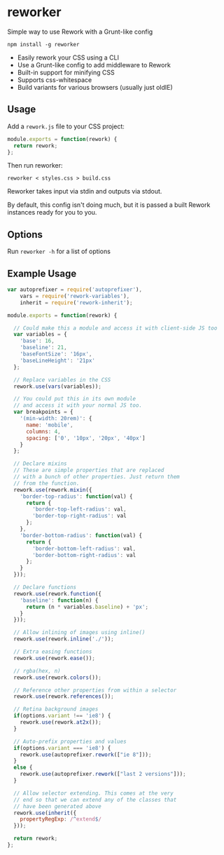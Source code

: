 reworker
========

Simple way to use Rework with a Grunt-like config

```
npm install -g reworker
```

* Easily rework your CSS using a CLI
* Use a Grunt-like config to add middleware to Rework
* Built-in support for minifying CSS
* Supports css-whitespace
* Build variants for various browsers (usually just oldIE)

## Usage

Add a `rework.js` file to your CSS project:

```js
module.exports = function(rework) {
  return rework;
};
```

Then run reworker:

```
reworker < styles.css > build.css
```

Reworker takes input via stdin and outputs via stdout. 

By default, this config isn't doing much, but it is passed a built Rework instances
ready for you to you.

## Options

Run `reworker -h` for a list of options

## Example Usage

```js
var autoprefixer = require('autoprefixer'),
    vars = require('rework-variables'),
    inherit = require('rework-inherit');

module.exports = function(rework) {

  // Could make this a module and access it with client-side JS too
  var variables = {
    'base': 16,
    'baseline': 21,
    'baseFontSize': '16px',
    'baseLineHeight': '21px'
  };

  // Replace variables in the CSS
  rework.use(vars(variables));

  // You could put this in its own module
  // and access it with your normal JS too.
  var breakpoints = {
    '(min-width: 20rem)': {
      name: 'mobile',
      columns: 4,
      spacing: ['0', '10px', '20px', '40px']
    }
  };

  // Declare mixins
  // These are simple properties that are replaced
  // with a bunch of other properties. Just return them
  // from the function.
  rework.use(rework.mixin({
    'border-top-radius': function(val) {
      return {
        'border-top-left-radius': val,
        'border-top-right-radius': val
      };
    },
    'border-bottom-radius': function(val) {
      return {
        'border-bottom-left-radius': val,
        'border-bottom-right-radius': val
      };
    }
  }));

  // Declare functions
  rework.use(rework.function({
    'baseline': function(n) {
      return (n * variables.baseline) + 'px';
    }
  }));

  // Allow inlining of images using inline()
  rework.use(rework.inline('./'));

  // Extra easing functions
  rework.use(rework.ease());

  // rgba(hex, n)
  rework.use(rework.colors());

  // Reference other properties from within a selector
  rework.use(rework.references());

  // Retina background images
  if(options.variant !== 'ie8') {
    rework.use(rework.at2x());
  }

  // Auto-prefix properties and values
  if(options.variant === 'ie8') {
    rework.use(autoprefixer.rework(["ie 8"]));
  }
  else {
    rework.use(autoprefixer.rework(["last 2 versions"]));
  }

  // Allow selector extending. This comes at the very
  // end so that we can extend any of the classes that
  // have been generated above
  rework.use(inherit({
    propertyRegExp: /^extend$/
  }));

  return rework;
};
```
